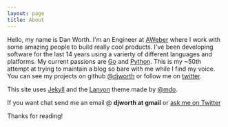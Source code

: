 ```yaml
---
layout: page
title: About
---
```


Hello, my name is Dan Worth.  I'm an Engineer at [AWeber](http://www.aweber.com) where I work with some amazing people to build really cool products.  I've been developing software for the last 14 years using a varierty of different languages and platforms.  My current passions are [Go](http://www.golang.org) and [Python](http://www.python.org).  This is my ~50th attempt at trying to maintain a blog so bare with me while I find my voice.  You can see my projects on github [@djworth](https://github.com/djworth) or follow me on [twitter](http://twitter.com/djworth).

This site uses [Jekyll](http://jekyllrb.com) and the [Lanyon](http://lanyon.getpoole.com) theme made by [@mdo](https://twitter.com/mdo).

If you want chat send me an email @ **djworth at gmail** or [ask me on Twitter](https://twitter.com/djworth)

Thanks for reading!